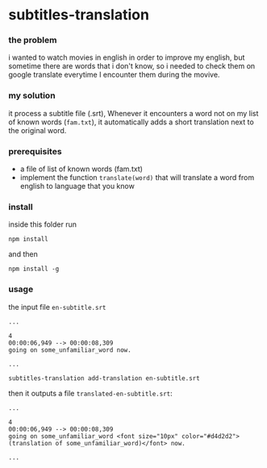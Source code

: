 # subtitles-translation

### the problem
i wanted to watch movies in english in order to improve my english, but sometime there are words that i don't know, so i needed to check them on google translate everytime I encounter them during the movive.

### my solution
it process a subtitle file (.srt), Whenever it encounters a word not on my list of known words (`fam.txt`), it automatically adds a short translation next to the original word.

### prerequisites
- a file of list of known words (fam.txt)
- implement the function `translate(word)` that will translate a word from english to language that you know


### install

inside this folder run

```
npm install 
```

and then

```
npm install -g
```

### usage

the input file `en-subtitle.srt`

```srt
...

4
00:00:06,949 --> 00:00:08,309
going on some_unfamiliar_word now.

...
```

```
subtitles-translation add-translation en-subtitle.srt
```

then it outputs a file `translated-en-subtitle.srt`:

```srt
...

4
00:00:06,949 --> 00:00:08,309
going on some_unfamiliar_word <font size="10px" color="#d4d2d2"> (translation of some_unfamiliar_word)</font> now.

...
```
